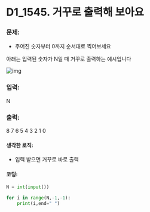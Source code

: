 # D1_1545. 거꾸로 출력해 보아요

### 문제:

-   주어진 숫자부터 0까지 순서대로 찍어보세요

  아래는 입력된 숫자가 N일 때 거꾸로 출력하는 예시입니다

  ![img](https://www.swexpertacademy.com/main/common/fileDownload.do?downloadType=CKEditorImages&fileId=AV2geHu6ABcBBAS0)  



### 입력:

N



### 출력:

8 7 6 5 4 3 2 1 0



#### 생각한 로직:

- 입력 받으면 거꾸로 바로 출력



#### 코딩:

```python
N = int(input())

for i in range(N,-1,-1):
    print(i,end=" ")


```

